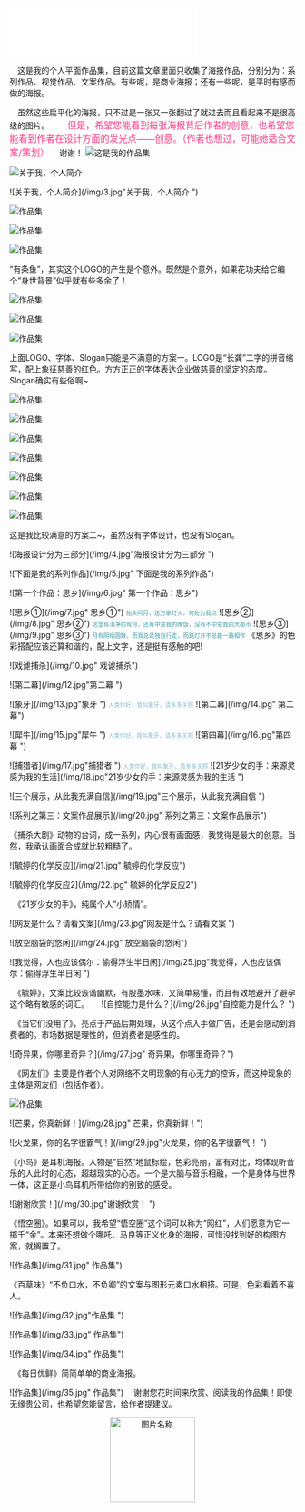 
<iframe frameborder="no" border="0" marginwidth="0" marginheight="0" width=330 height=86 src="//music.163.com/outchain/player?type=2&id=5276811&auto=1&height=66"></iframe>

　这是我的个人平面作品集，目前这篇文章里面只收集了海报作品，分别分为：系列作品、视觉作品、文案作品。有些呢，是商业海报；还有一些呢，是平时有感而做的海报。

　虽然这些扁平化的海报，只不过是一张又一张翻过了就过去而且看起来不是很高级的图片。
　　<font color=#F93A86 size=3>但是，希望您能看到每张海报背后作者的创意，也希望您能看到作者在设计方面的发光点——创意。（作者也想过，可能她适合文案/策划）</font>
　谢谢！
![这是我的作品集](/img/1.jpg"这是我的作品集")

![关于我，个人简介](/img/2.jpg"关于我，个人简介")

![关于我，个人简介](/img/3.jpg"关于我，个人简介 ")


![作品集](/img/xbzg1.jpg)

![作品集](/img/xbzg2.jpg)

![作品集](/img/xbzg3.jpg)

“有条鱼”，其实这个LOGO的产生是个意外。既然是个意外，如果花功夫给它编个“身世背景”似乎就有些多余了！

![作品集](/img/2xbzg1.jpg)

![作品集](/img/2xbzg2.jpg)

![作品集](/img/2xbzg3.jpg)

上面LOGO、字体、Slogan只能是不满意的方案一。LOGO是“长龚”二字的拼音缩写，配上象征慈善的红色。方方正正的字体表达企业做慈善的坚定的态度。Slogan确实有些俗啊~

![作品集](/img/3xbzg1.jpg)

![作品集](/img/3xbzg2.jpg)

![作品集](/img/3xbzg3.jpg)

![作品集](/img/3xbzg4.jpg)

![作品集](/img/3xbzg5.jpg)

![作品集](/img/3xbzg6.jpg)

![作品集](/img/3xbzg7.jpg)

这是我比较满意的方案二~，虽然没有字体设计，也没有Slogan。


![海报设计分为三部分](/img/4.jpg"海报设计分为三部分 ")

![下面是我的系列作品](/img/5.jpg" 下面是我的系列作品")

![第一个作品：思乡](/img/6.jpg" 第一个作品：思乡")

![思乡①](/img/7.jpg" 思乡①")
<font color=#409aa0 size=1>抬头问月，这万家灯火，何处为我点</font>
![思乡②](/img/8.jpg" 思乡②")
<font color=#409aa0 size=1>这里有清净的弯月，还有中意我的晚饭，没有不中意我的大都市</font>
![思乡③](/img/9.jpg" 思乡③")
<font color=#409aa0 size=1>月有阴晴圆缺，而我总是独自行走，而路灯并不总能一路相伴</font>
《思乡》的色彩搭配应该还算和谐的，配上文字，还是挺有感触的吧!

![戏谑捕杀](/img/10.jpg" 戏谑捕杀")

![第二幕](/img/12.jpg"第二幕 ")

![象牙](/img/13.jpg"象牙 ")
<font color=#8cbdca size=1>人类你好，我叫象牙，请多多关照</font>
![第二幕](/img/14.jpg" 第二幕")

![犀牛](/img/15.jpg"犀牛 ")
<font color=#8cbdca size=1>人类你好，我叫象牙，请多多关照</font>
![第四幕](/img/16.jpg"第四幕 ")

![捕猎者](/img/17.jpg"捕猎者 ")
<font color=#8cbdca size=1>人类你好，我叫象牙，请多多关照</font>
![21岁少女的手：来源灵感为我的生活](/img/18.jpg"21岁少女的手：来源灵感为我的生活 ")

![三个展示，从此我充满自信](/img/19.jpg"三个展示，从此我充满自信 ")

![系列之第三：文案作品展示](/img/20.jpg" 系列之第三：文案作品展示")

《捕杀大剧》动物的台词，成一系列，内心很有画面感，我觉得是最大的创意。当然，我承认画面合成就比较粗糙了。

![毓婷的化学反应](/img/21.jpg" 毓婷的化学反应")

![毓婷的化学反应2](/img/22.jpg" 毓婷的化学反应2")

　《21岁少女的手》，纯属个人“小矫情”。

![网友是什么？请看文案](/img/23.jpg"网友是什么？请看文案 ")

![放空脑袋的悠闲](/img/24.jpg" 放空脑袋的悠闲")

![我觉得，人也应该偶尔：偷得浮生半日闲](/img/25.jpg"我觉得，人也应该偶尔：偷得浮生半日闲 ")

　《毓婷》，文案比较诙谐幽默，有股墨水味，又简单易懂，而且有效地避开了避孕这个略有敏感的词汇。
　
![自控能力是什么？](/img/26.jpg"自控能力是什么？ ")

　《当它们没用了》，亮点于产品后期处理，从这个点入手做广告，还是会感动到消费者的。市场数据是理性的，但消费者是感性的。

![奇异果，你哪里奇异？](/img/27.jpg" 奇异果，你哪里奇异？")

　《网友们》主要是作者个人对网络不文明现象的有心无力的控诉，而这种现象的主体是网友们（包括作者）。

![作品集](img/ujzp.jpg)

![芒果，你真新鲜！](/img/28.jpg" 芒果，你真新鲜！")

![火龙果，你的名字很霸气！](/img/29.jpg"火龙果，你的名字很霸气！ ")

《小鸟》是耳机海报。人物是“自然”地鼠标绘，色彩亮丽，富有对比，均体现听音乐的人此时的心态，超越现实的心态。一个是大脑与音乐相融，一个是身体与世界一体，这正是小鸟耳机所带给你的别致的感受。

![谢谢欣赏！](/img/30.jpg"谢谢欣赏！ ")

《悟空圈》。如果可以，我希望“悟空圈”这个词可以称为“网红”，人们愿意为它一掷千“金”。本来还想做个哪吒、马良等正义化身的海报，可惜没找到好的构图方案，就搁置了。

![作品集](/img/31.jpg" 作品集")

《百草味》“不负口水，不负卿”的文案与图形元素口水相搭。可是，色彩看着不喜人。

![作品集](/img/32.jpg"作品集 ")

![作品集](/img/33.jpg" 作品集")

![作品集](/img/34.jpg" 作品集")

　《每日优鲜》简简单单的商业海报。

![作品集](/img/35.jpg" 作品集")
　谢谢您花时间来欣赏、阅读我的作品集！即使无缘贵公司，也希望您能留言，给作者提建议。

 <div  align="center"><img src="/img/36.gif" width = "150" height = "150" alt="图片名称" align=center /></div>
